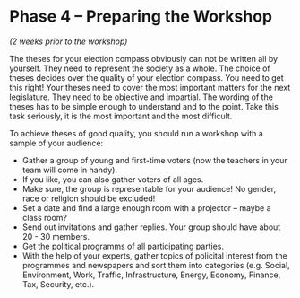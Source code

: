 # Phase 4 – Preparing the Workshop

*(2 weeks prior to the workshop)*

The theses for your election compass obviously can not be written all by yourself. They need to
represent the society as a whole. The choice of theses decides over the quality of your election
compass. You need to get this right! Your theses need to cover the most important matters for the
next legislature. They need to be objective and impartial. The wording of the theses has to be
simple enough to understand and to the point. Take this task seriously, it is the most important
and the most difficult.

To achieve theses of good quality, you should run a workshop with a sample of your audience:

- Gather a group of young and first-time voters (now the teachers in your team will come in handy).
- If you like, you can also gather voters of all ages.
- Make sure, the group is representable for your audience! No gender, race or religion should be
  excluded!
- Set a date and find a large enough room with a projector – maybe a class room?
- Send out invitations and gather replies. Your group should have about 20 - 30 members.
- Get the political programms of all participating parties.
- With the help of your experts, gather topics of policital interest from the programmes and
  newspapers and sort them into categories (e.g. Social, Environment, Work, Traffic, Infrastructure,
  Energy, Economy, Finance, Tax, Security, etc.).